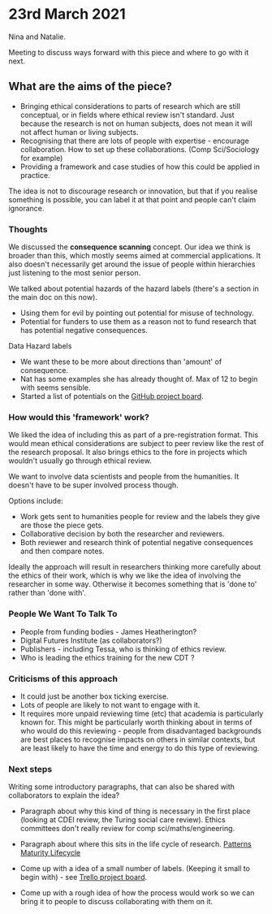 # 23rd March 2021
Nina and Natalie.

Meeting to discuss ways forward with this piece and where to go with it next. 

## What are the aims of the piece?
- Bringing ethical considerations to parts of research which are still conceptual, or in fields where ethical review isn't standard. Just because the research is not on human subjects, does not mean it will not affect human or living subjects. 
- Recognising that there are lots of people with expertise - encourage collaboration. How to set up these collaborations. (Comp Sci/Sociology for example)
- Providing a framework and case studies of how this could be applied in practice. 

The idea is not to discourage research or innovation, but that if you realise something is possible, you can label it at that point and people can't claim ignorance.

### Thoughts
We discussed the **consequence scanning** concept. Our idea we think is broader than this, which mostly seems aimed at commercial applications. It also doesn't necessarily get around the issue of people within hierarchies just listening to the most senior person.

We talked about potential hazards of the hazard labels (there's a section in the main doc on this now).
- Using them for evil by pointing out potential for misuse of technology. 
- Potential for funders to use them as a reason not to fund research that has potential negative consequences. 

Data Hazard labels 
- We want these to be more about directions than 'amount' of consequence. 
- Nat has some examples she has already thought of. Max of 12 to begin with seems sensible. 
- Started a list of potentials on the [GitHub project board](https://github.com/very-good-science/data-hazards/projects/1). 

### How would this 'framework' work?
We liked the idea of including this as part of a pre-registration format. This would mean ethical considerations are subject to peer review like the rest of the research proposal. It also brings ethics to the fore in projects which wouldn't usually go through ethical review. 

We want to involve data scientists and people from the humanities. It doesn't have to be super involved process though. 

Options include: 
- Work gets sent to humanities people for review and the labels they give are those the piece gets.
- Collaborative decision by both the researcher and reviewers. 
- Both reviewer and research think of potential negative consequences and then compare notes. 

Ideally the approach will result in researchers thinking more carefully about the ethics of their work, which is why we like the idea of involving the researcher in some way. Otherwise it becomes something that is 'done to' rather than 'done with'.  

### People We Want To Talk To
- People from funding bodies - James Heatherington?
- Digital Futures Institute (as collaborators?)
- Publishers - including Tessa, who is thinking of ethics review.
- Who is leading the ethics training for the new CDT ?

### Criticisms of this approach
- It could just be another box ticking exercise.
- Lots of people are likely to not want to engage with it. 
- It requires more unpaid reviewing time (etc) that academia is particularly known for. This might be particularly worth thinking about in terms of who would do this reviewing - people from disadvantaged backgrounds are best places to recognise impacts on others in similar contexts, but are least likely to have the time and energy to do this type of reviewing. 

### Next steps
Writing some introductory paragraphs, that can also be shared with collaborators to explain the idea?
- Paragraph about why this kind of thing is necessary in the first place (looking at CDEI review, the Turing social care review). Ethics committees don't really review for comp sci/maths/engineering. 
- Paragraph about where this sits in the life cycle of research. [Patterns Maturity Lifecycle](https://www.cell.com/patterns/dsml)


- Come up with a idea of a small number of labels. (Keeping it small to begin with) - see [Trello project board](https://github.com/very-good-science/data-hazards/projects/1). 

- Come up with a rough idea of how the process would work so we can bring it to people to discuss collaborating with them on it. 